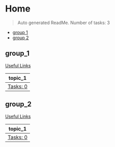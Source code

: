 # Home

> Auto generated ReadMe. Number of tasks: 3

- [group 1](#group_1)
- [group 2](#group_2)

## group_1

[Useful Links](./home/group_1/ReadMe_static.md)

| topic_1                                                                                          |
|--------------------------------------------------------------------------------------------------|
| [Tasks: 0](home/php/home/php/taskset/task_005_createGlobalMarkdownTable_v2/home/group_1/topic_1) |
## group_2

[Useful Links](./home/group_2/ReadMe_static.md)

| topic_1                                                                                          |
|--------------------------------------------------------------------------------------------------|
| [Tasks: 0](home/php/home/php/taskset/task_005_createGlobalMarkdownTable_v2/home/group_2/topic_1) |
